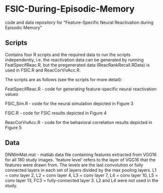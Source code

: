 # FSIC-During-Episodic-Memory
code and data repository for "Feature-Specific Neural Reactivation during Episodic Memory"

## Scripts

Contains four R scripts and the required data to run the scripts independently, i.e. the reactivation data can be generated by running FeatSpecifReac.R, but the pregenerated data (ReacRankRecall.RData) is used in FSIC.R and ReacCorVivAcc.R.

The scripts are as follows (see the scripts for more detail):

FeatSpecifReac.R - code for generating feature-specific neural reactivation values

FSIC_Sim.R - code for the neural simulation depicted in Figure 3

FSIC.R - code for FSIC results depicted in Figure 4

ReacCorVivAcc.R - code for the behavioral correlation results depicted in Figure 5


## Data

DNN<feature level>ImMat.mat - matlab data file containing features extracted from VGG16 for all 180 study images. 'feature level' refers to the layer of VGG16 that the features were drawn from. The levels are the last convolution or fully connected layers in each set of layers divided by the max pooling layers. L1 = conv layer 2, L2 = conv layer 4, L3 = conv layer 7, L4 = conv layer 10, L5 = conv layer 13, FC3 = fully-connected layer 3. L2 and L4 were not used in the study.


